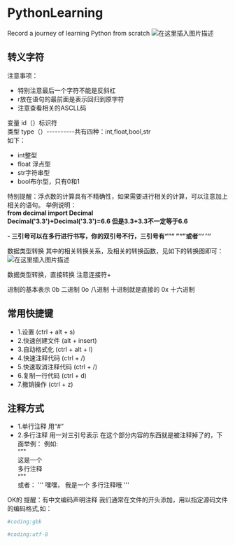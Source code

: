 # PythonLearning
Record a journey of learning Python from scratch
![在这里插入图片描述](https://img-blog.csdnimg.cn/20210312100219697.png?x-oss-process=image/watermark,type_ZmFuZ3poZW5naGVpdGk,shadow_10,text_aHR0cHM6Ly9ibG9nLmNzZG4ubmV0L3dlaXhpbl80MDc0OTA0Mw==,size_16,color_FFFFFF,t_70#pic_center)

## **转义字符**

注意事项：

 - 特别注意最后一个字符不能是反斜杠
 - r放在语句的最前面是表示回归到原字符
 - 注意查看相关的ASCLL码

	
变量
id（）标识符  
类型 type（）----------共有四种：int,float,bool,str  
如下：  
 - 	int整型
 - 	float 浮点型
 - 	str字符串型
 - bool布尔型，只有0和1
	
特别提醒：浮点数的计算具有不精确性，如果需要进行相关的计算，可以注意加上相关的语句。
举例说明：  
**from decimal import Decimal  
Decimal('3.3')+Decimal('3.3')=6.6
但是3.3+3.3不一定等于6.6**
		
 **- 三引号可以在多行进行书写，你的双引号不行，三引号有“”“ ”“”或者‘’‘  ’‘’**

数据类型转换
其中的相关转换关系，及相关的转换函数，见如下的转换图即可：
![在这里插入图片描述](https://img-blog.csdnimg.cn/20210312101535797.png#pic_center)

数据类型转换，直接转换			注意连接符+
	
进制的基本表示
		0b 二进制
		0o 八进制
		十进制就是直接的
		0x 十六进制

## **常用快捷键**


- 1.设置 (ctrl + alt + s)
- 2.快速创建文件 (alt + insert)
- 3.自动格式化 (ctrl + alt + l)
- 4.快速注释代码 (ctrl + /)
- 5.快速取消注释代码 (ctrl + /)
- 6.复制一行代码 (ctrl + d)
- 7.撤销操作 (ctrl + z)


## 注释方式


- 1.单行注释  用“#”
- 2.多行注释  用一对三引号表示    在这个部分内容的东西就是被注释掉了的，下面举例：
例如:  
“”"  
这是一个  
多行注释  
“”"  
或者：
'''
嘿嘿，
我是一个
多行注释哦
'''


OK的
提醒：有中文编码声明注释  我们通常在文件的开头添加，用以指定源码文件的编码格式,如：

```python
#coding:gbk
```

```python
#coding:utf-8
```
